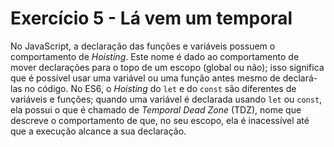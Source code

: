 # Exercício 5 - Lá vem um temporal

No JavaScript, a declaração das funções e variáveis possuem o comportamento de _Hoisting_. Este nome é dado ao comportamento de mover declarações para o topo de um escopo (global ou não); isso significa que é possível usar uma variável ou uma função antes mesmo de declará-las no código. No ES6, o _Hoisting_ do `let` e do `const` são diferentes de variáveis e funções; quando uma variável é declarada usando `let` ou `const`, ela possui o que é chamado de _Temporal Dead Zone_ (TDZ), nome que descreve o comportamento de que, no seu escopo, ela é inacessível até que a execução alcance a sua declaração.